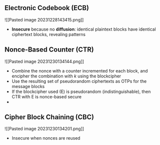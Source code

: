 ## Electronic Codebook (ECB)
![[Pasted image 20231228143415.png]]
- **Insecure** because no **diffusion**: identical plaintext blocks have identical ciphertext blocks, revealing patterns

## Nonce-Based Counter (CTR)
![[Pasted image 20231230134144.png]]
- Combine the nonce with a counter incremented for each block, and encipher the combination with $k$ using the blockcipher 
- Use the resulting set of pseudorandom ciphertexts as OTPs for the message blocks
- If the blockcipher used (E) is pseudorandom (indistinguishable), then CTR with E is nonce-based secure
- 

## Cipher Block Chaining (CBC)
![[Pasted image 20231230134201.png]]
- Insecure when nonces are reused
